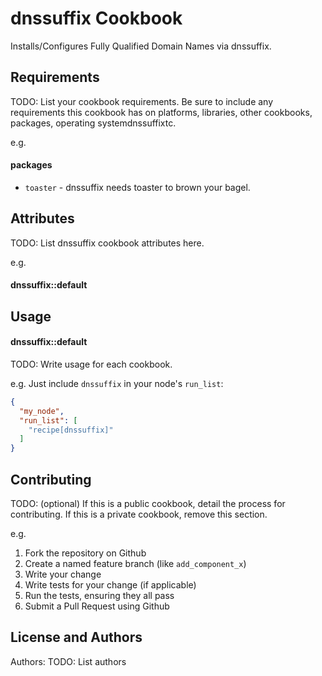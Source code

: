 dnssuffix Cookbook
=============
Installs/Configures Fully Qualified Domain Names via dnssuffix.

Requirements
------------
TODO: List your cookbook requirements. Be sure to include any requirements this cookbook has on platforms, libraries, other cookbooks, packages, operating systemdnssuffixtc.

e.g.
#### packages
- `toaster` - dnssuffix needs toaster to brown your bagel.

Attributes
----------
TODO: List dnssuffix cookbook attributes here.

e.g.
#### dnssuffix::default


Usage
-----
#### dnssuffix::default
TODO: Write usage for each cookbook.

e.g.
Just include `dnssuffix` in your node's `run_list`:

```json
{
  "my_node",
  "run_list": [
    "recipe[dnssuffix]"
  ]
}
```

Contributing
------------
TODO: (optional) If this is a public cookbook, detail the process for contributing. If this is a private cookbook, remove this section.

e.g.
1. Fork the repository on Github
2. Create a named feature branch (like `add_component_x`)
3. Write your change
4. Write tests for your change (if applicable)
5. Run the tests, ensuring they all pass
6. Submit a Pull Request using Github

License and Authors
-------------------
Authors: TODO: List authors

